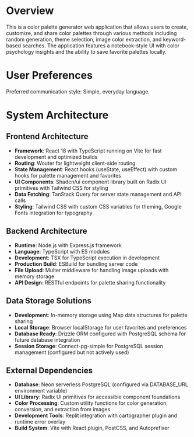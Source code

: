 # Overview

This is a color palette generator web application that allows users to create, customize, and share color palettes through various methods including random generation, theme selection, image color extraction, and keyword-based searches. The application features a notebook-style UI with color psychology insights and the ability to save favorite palettes locally.

# User Preferences

Preferred communication style: Simple, everyday language.

# System Architecture

## Frontend Architecture
- **Framework**: React 18 with TypeScript running on Vite for fast development and optimized builds
- **Routing**: Wouter for lightweight client-side routing
- **State Management**: React hooks (useState, useEffect) with custom hooks for palette management and favorites
- **UI Components**: Shadcn/ui component library built on Radix UI primitives with Tailwind CSS for styling
- **Data Fetching**: TanStack Query for server state management and API calls
- **Styling**: Tailwind CSS with custom CSS variables for theming, Google Fonts integration for typography

## Backend Architecture  
- **Runtime**: Node.js with Express.js framework
- **Language**: TypeScript with ES modules
- **Development**: TSX for TypeScript execution in development
- **Production Build**: ESBuild for bundling server code
- **File Upload**: Multer middleware for handling image uploads with memory storage
- **API Design**: RESTful endpoints for palette sharing functionality

## Data Storage Solutions
- **Development**: In-memory storage using Map data structures for palette sharing
- **Local Storage**: Browser localStorage for user favorites and preferences
- **Database Ready**: Drizzle ORM configured with PostgreSQL schema for future database integration
- **Session Storage**: Connect-pg-simple for PostgreSQL session management (configured but not actively used)

## External Dependencies
- **Database**: Neon serverless PostgreSQL (configured via DATABASE_URL environment variable)
- **UI Library**: Radix UI primitives for accessible component foundations
- **Color Processing**: Custom utility functions for color generation, conversion, and extraction from images
- **Development Tools**: Replit integration with cartographer plugin and runtime error overlay
- **Build System**: Vite with React plugin, PostCSS, and Autoprefixer